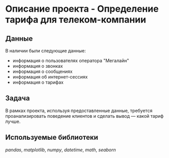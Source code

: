 # Описание проекта - Определение тарифа для телеком-компании
## Данные

В наличии были следующие данные:
- информация о пользователях оператора "Мегалайн"
- информация о звонках
- информация о сообщениях
- информация об интернет-сессиях
- информация о тарифах

## Задача

В рамках проекта, используя предоставленные данные, требуется проанализировать поведение клиентов и сделать вывод — какой тариф лучше.

## Используемые библиотеки
*pandas*,
*matplotlib*,
*numpy*,
*datetime*,
*math*,
*seaborn*

